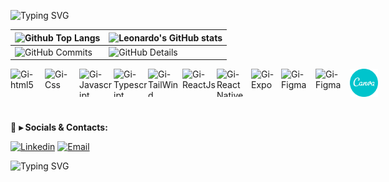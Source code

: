 ![Typing SVG](https://readme-typing-svg.demolab.com?font=Fira+Code&size=29&pause=1500&weight=900&duration=3500&color=2AA889FF&background=FFFFFF00&vCenter=true&width=1000&height=60&lines=+🖖🏼Hello+there!+Welcome+to+my+Github!)

| ![Github Top Langs](https://github-readme-stats.vercel.app/api/top-langs/?username=Leonardo-Samartino&layout=compact&theme=gotham) | ![Leonardo's GitHub stats](https://github-readme-stats.vercel.app/api?username=Leonardo-Samartino&include=private&theme=gotham&show_icons=true&hide_border=False&line_height=20&PAT_1) 
| ----------- | ----------- |
| ![GitHub Commits](https://github-readme-streak-stats.herokuapp.com/?user=Leonardo-Samartino&theme=Gotham&ring=e73737&currStreakNum=ffffff&hide_border=false) | ![GitHub Details](http://github-profile-summary-cards.vercel.app/api/cards/profile-details?username=Leonardo-Samartino&theme=gotham) |

  <div style="display: flex; align-items: center;">
  <!--<img align="center" alt="Gi-Java" height="30" width="40" src="https://cdn.jsdelivr.net/gh/devicons/devicon/icons/java/java-original.svg"> -->
  <!--<img align="center" alt="Gi-Python" height="30" width="40" src="https://cdn.jsdelivr.net/gh/devicons/devicon/icons/python/python-original-wordmark.svg">-->
  <img align="center" alt="Gi-html5" height="45" width="55" src="https://cdn.jsdelivr.net/gh/devicons/devicon/icons/html5/html5-original.svg">
  <img align="center" alt="Gi-Css" height="45" width="55" src="https://cdn.jsdelivr.net/gh/devicons/devicon/icons/css3/css3-original.svg">
  <img align="center" alt="Gi-Javascript" height="45" width="55" src="https://cdn.jsdelivr.net/gh/devicons/devicon/icons/javascript/javascript-original.svg">
  <img align="center" alt="Gi-Typescript" height="45" width="55" src="https://cdn.jsdelivr.net/gh/devicons/devicon/icons/typescript/typescript-original.svg">  
  <img align="center" alt="Gi-TailWind" height="45" width="55" src="https://cdn.jsdelivr.net/gh/devicons/devicon/icons/tailwindcss/tailwindcss-original.svg">
  <img align="center" alt="Gi-ReactJs" height="45" width="55" src="https://cdn.jsdelivr.net/gh/devicons/devicon/icons/react/react-original.svg">
  <img align="center" alt="Gi-React Native" height="45" width="55" src="https://cdn.worldvectorlogo.com/logos/react-native-1.svg">
  <img align="center" alt="Gi-Expo" height="45" width="48" src="https://seeklogo.com/images/E/expo-go-app-logo-BBBE394CB8-seeklogo.com.png">   
  <img align="center" alt="Gi-Figma" height="45" width="55" src="https://cdn.jsdelivr.net/gh/devicons/devicon/icons/figma/figma-original.svg">
  <img align="center" alt="Gi-Figma" height="45" width="55" src="https://cdn.jsdelivr.net/gh/devicons/devicon/icons/notion/notion-original.svg">
  <img align="center" alt="Gi-Canva" height="45" width="55" src="https://raw.githubusercontent.com/devicons/devicon/master/icons/canva/canva-original.svg"> 

</div>
<br>

###

💬 **▸ Socials & Contacts:**

  [![Linkedin](https://img.shields.io/badge/LinkedIn-0077B5?style=for-the-badge&logo=linkedin&logoColor=white)](https://www.linkedin.com/in/leosamartino/)
  [![Email](https://img.shields.io/badge/Gmail-F51919?style=for-the-badge&logo=gmail&logoColor=white)](mailto:leonardog.samartino@gmail.com)
  <!-- Inspired by [Giovana's](https://github.com/Giovana-Manuquian) awesome profile -->
![Typing SVG](https://readme-typing-svg.demolab.com?font=Fira+Code&size=29&pause=1500&weight=900&duration=3500&color=2AA889FF&background=FFFFFF00&vCenter=true&width=1000&height=60&lines=+👋🏼Thanks+for+visiting,+may+the+force+be+with+you+!!!)
